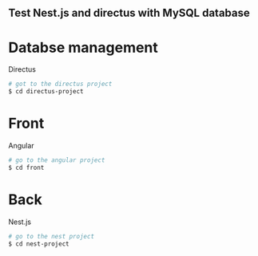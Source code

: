 ## Test Nest.js and directus with MySQL database

# Databse management
Directus
```bash
# got to the directus project
$ cd directus-project
```

# Front
Angular
```bash
# go to the angular project
$ cd front
```


# Back
Nest.js
```bash
# go to the nest project
$ cd nest-project
```